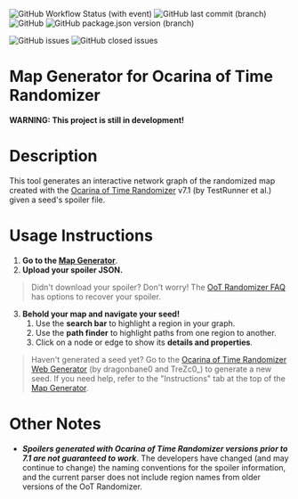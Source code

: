 ![GitHub Workflow Status (with event)](https://img.shields.io/github/actions/workflow/status/MediumBob/Map-Generator-for-Ocarina-of-Time-Randomizer/test.yml)
![GitHub last commit (branch)](https://img.shields.io/github/last-commit/mediumbob/Map-Generator-for-Ocarina-of-Time-Randomizer/main)
![GitHub](https://img.shields.io/github/license/mediumbob/Map-Generator-for-Ocarina-of-Time-Randomizer)
![GitHub package.json version (branch)](https://img.shields.io/github/package-json/v/mediumbob/Map-Generator-for-Ocarina-of-Time-Randomizer/main)

![GitHub issues](https://img.shields.io/github/issues/mediumbob/Map-Generator-for-Ocarina-of-Time-Randomizer)
![GitHub closed issues](https://img.shields.io/github/issues-closed/mediumbob/Map-Generator-for-Ocarina-of-Time-Randomizer?label=%20&color=green)

# Map Generator for Ocarina of Time Randomizer
**WARNING: This project is still in development!**

# Description
This tool generates an interactive network graph of the randomized map created with the [Ocarina of Time Randomizer](https://ootrandomizer.com/) v7.1 (by TestRunner et al.) given a seed's spoiler file.

# Usage Instructions

1. **Go to the [Map Generator](https://mediumbob.github.io/Map-Generator-for-Ocarina-of-Time-Randomizer/)**.
2. **Upload your spoiler JSON.**
>Didn't download your spoiler? Don't worry! The [OoT Randomizer FAQ](https://wiki.ootrandomizer.com/index.php?title=Frequently_Asked_Questions#How_Do_I_Find_My_Spoiler_Log_Again.3F) has options to recover your spoiler. 


3. **Behold your map and navigate your seed!**
   1. Use the **search bar** to highlight a region in your graph.
   2. Use the **path finder** to highlight paths from one region to another.
   3. Click on a node or edge to show its **details and properties**.
>Haven't generated a seed yet? Go to the [Ocarina of Time Randomizer Web Generator](https://ootrandomizer.com/) (by dragonbane0 and TreZc0_) to generate a new seed. If you need help, refer to the "Instructions" tab at the top of the [Map Generator](https://mediumbob.github.io/Map-Generator-for-Ocarina-of-Time-Randomizer/).


# Other Notes
* ***Spoilers generated with Ocarina of Time Randomizer versions prior to 7.1 are not guaranteed to work***. The developers have changed (and may continue to change) the naming conventions for the spoiler information, and the current parser does not include region names from older versions of the OoT Randomizer.